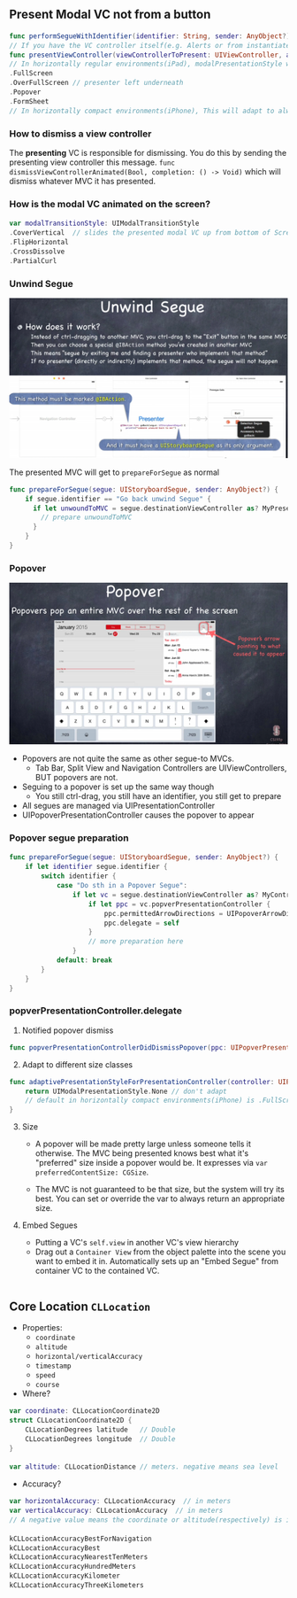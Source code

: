## Present Modal VC not from a button
```swift
func performSegueWithIdentifier(identifier: String, sender: AnyObject?) {}
// If you have the VC controller itself(e.g. Alerts or from instantiateViewController)
func presentViewController(viewControllerToPresent: UIViewController, animated flag: Bool, completion: (() -> Void)?) {}
// In horizontally regular environments(iPad), modalPresentationStyle will determine how it appears
.FullScreen
.OverFullScreen // presenter left underneath
.Popover
.FormSheet
// In horizontally compact environments(iPhone), This will adapt to always be full screen!
```

### How to dismiss a view controller
The **presenting** VC is responsible for dismissing. You do this by sending the presenting view controller this message. `func dismissViewControllerAnimated(Bool, completion: () -> Void)` which will dismiss whatever MVC it has presented.

### How is the modal VC animated on the screen?
```swift
var modalTransitionStyle: UIModalTransitionStyle
.CoverVertical  // slides the presented modal VC up from bottom of Screen
.FlipHorizontal
.CrossDissolve
.PartialCurl
```

### Unwind Segue
![Unwind](/images/unwind.png)

The presented MVC will get to `prepareForSegue` as normal
```swift
func prepareForSegue(segue: UIStoryboardSegue, sender: AnyObject?) {
    if segue.identifier == "Go back unwind Segue" {
      if let unwoundToMVC = segue.destinationViewController as? MyPresentingViewController {
        // prepare unwoundToMVC
      }
    }
}
```

### Popover
![Popover](/images/Popover.png)
* Popovers are not quite the same as other segue-to MVCs.
  * Tab Bar, Split View and Navigation Controllers are UIViewControllers, BUT popovers are not.
* Seguing to a popover is set up the same way though
  * You still ctrl-drag, you still have an identifier, you still get to prepare
* All segues are managed via UIPresentationController
* UIPopoverPresentationController causes the popover to appear

### Popover segue preparation
```swift
func prepareForSegue(segue: UIStoryboardSegue, sender: AnyObject?) {
    if let identifier segue.identifier {
        switch identifier {
            case "Do sth in a Popover Segue":
                if let vc = segue.destinationViewController as? MyController {
                    if let ppc = vc.popverPresentationController {
                        ppc.permittedArrowDirections = UIPopoverArrowDirection.Any
                        ppc.delegate = self
                    }
                    // more preparation here
                }
            default: break
        }
    }
}
```

### popverPresentationController.delegate
1. Notified popover dismiss
```swift
func popverPresentationControllerDidDismissPopover(ppc: UIPopverPresentationController)
```
2. Adapt to different size classes
```swift
func adaptivePresentationStyleForPresentationController(controller: UIPresentationController, traitCollection: UITraitCollection) -> UIModalPresentationStyle {
    return UIModalPresentationStyle.None // don't adapt
    // default in horizontally compact environments(iPhone) is .FullScreen
}
```
3. Size
    * A popover will be made pretty large unless someone tells it otherwise. The MVC being presented knows best what it's "preferred" size inside a popover would be. It expresses via `var preferredContentSize: CGSize`.

    * The MVC is not guaranteed to be that size, but the system will try its best. You can set or override the var to always return an appropriate size.

4. Embed Segues
    * Putting a VC's  `self.view` in another VC's view hierarchy
    * Drag out a `Container View` from the object palette into the scene you want to embed it in. Automatically sets up an "Embed Segue" from container VC to the contained VC.
```swift
```

## Core Location `CLLocation`
* Properties:
    * `coordinate`
    * `altitude`
    * `horizontal/verticalAccuracy`
    * `timestamp`
    * `speed`
    * `course`
* Where?
```swift
var coordinate: CLLocationCoordinate2D
struct CLLocationCoordinate2D {
    CLLocationDegrees latitude   // Double
    CLLocationDegrees longitude  // Double
}

var altitude: CLLocationDistance // meters. negative means sea level
```
* Accuracy?
```swift
var horizontalAccuracy: CLLocationAccuracy  // in meters
var verticalAccuracy: CLLocationAccuracy  // in meters
// A negative value means the coordinate or altitude(respectively) is invalid

kCLLocationAccuracyBestForNavigation
kCLLocationAccuracyBest
kCLLocationAccuracyNearestTenMeters
kCLLocationAccuracyHundredMeters
kCLLocationAccuracyKilometer
kCLLocationAccuracyThreeKilometers
```

##

```swift
```

##

```swift
```

##

```swift
```

##

```swift
```

##

```swift
```

##

```swift
```

##

```swift
```

##
